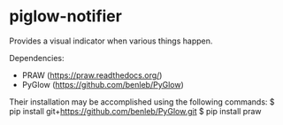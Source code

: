 # piglow-notifier
Provides a visual indicator when various things happen.

Dependencies:
  - PRAW (https://praw.readthedocs.org/)
  - PyGlow (https://github.com/benleb/PyGlow)
  
Their installation may be accomplished using the following commands:
    $ pip install git+https://github.com/benleb/PyGlow.git
    $ pip install praw
